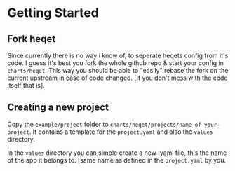 # Getting Started

## Fork heqet

Since currently there is no way i know of, to seperate heqets config from it's code. I guess it's best you fork the whole github repo & start your config in `charts/heqet`. This way you should be able to "easily" rebase the fork on the current upstream in case of code changed. [If you don't mess with the code itself that is].

## Creating a new project

Copy the `example/project` folder to `charts/heqet/projects/name-of-your-project`. It contains a template for the `project.yaml` and also the `values` directory.

In the `values` directory you can simple create a new .yaml file, this the name of the app it belongs to. [same name as defined in the `project.yaml` by you. 

